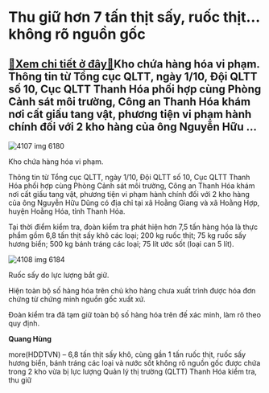 Thu giữ hơn 7 tấn thịt sấy, ruốc thịt… không rõ nguồn gốc
=========================================================

[:gift:Xem chi tiết ở đây:gift:](https://hddtvn.com/thu-giu-hon-7-tan-thit-say-ruoc-thit-khong-ro-nguon-goc/)Kho chứa hàng hóa vi phạm. Thông tin từ Tổng cục QLTT, ngày 1/10, Đội QLTT số 10, Cục QLTT Thanh Hóa phối hợp cùng Phòng Cảnh sát môi trường, Công an Thanh Hóa khám nơi cất giấu tang vật, phương tiện vi phạm hành chính đối với 2 kho hàng của ông Nguyễn Hữu …
------------------------------------------------------------------------------------------------------------------------------------------------------------------------------------------------------------------------------------------------------------------





![4107 img 6180](https://hddtvn.com/wp-content/uploads/2021/01/4107_IMG_6180.jpg "Kho chứa hàng hóa vi phạm.")


Kho chứa hàng hóa vi phạm.



Thông tin từ Tổng cục QLTT, ngày 1/10, Đội QLTT số 10, Cục QLTT Thanh Hóa phối hợp cùng Phòng Cảnh sát môi trường, Công an Thanh Hóa khám nơi cất giấu tang vật, phương tiện vi phạm hành chính đối với 2 kho hàng của ông Nguyễn Hữu Dũng có địa chỉ tại xã Hoằng Giang và xã Hoằng Hợp, huyện Hoằng Hóa, tỉnh Thanh Hóa.


Tại thời điểm kiểm tra, đoàn kiểm tra phát hiện hơn 7,5 tấn hàng hóa là thực phẩm gồm 6,8 tấn thịt sấy khô các loại; 200 kg ruốc thịt; 75 kg ruốc sấy hương biển; 500 kg bánh tráng các loại; 75 lít ước sốt (loại can 5 lít).





![4108 img 6184](https://hddtvn.com/wp-content/uploads/2021/01/4108_IMG_6184.jpg "Cận cảnh hàng hóa.")


Ruốc sấy do lực lượng bắt giữ.



Hiện toàn bộ số hàng hóa trên chủ kho hàng chưa xuất trình được hóa đơn chứng từ chứng minh nguồn gốc xuất xứ.


Đoàn kiểm tra đã tạm giữ toàn bộ số hàng hóa trên đế xác minh, làm rõ theo quy định.




**Quang Hùng**



more(HDDTVN) – 6,8 tấn thịt sấy khô, cùng gần 1 tấn ruốc thịt, ruốc sấy hương biển, bánh tráng các loại và nước sốt không rõ nguồn gốc được chứa trong 2 kho vừa bị lực lượng Quản lý thị trường (QLTT) Thanh Hóa kiểm tra, thu giữ

